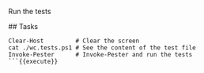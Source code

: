 Run the tests

## Tasks

```
Clear-Host         # Clear the screen
cat ./wc.tests.ps1 # See the content of the test file
Invoke-Pester      # Invoke-Pester and run the tests
```{{execute}}
